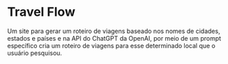 # Travel Flow
Um site para gerar um roteiro de viagens baseado nos nomes de cidades, estados e países e na API do ChatGPT da OpenAI, por meio de um prompt específico cria um roteiro de viagens para esse determinado local que o usuário pesquisou. 
